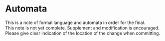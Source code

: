 # Automata
This is a note of formal language and automata in order for the final.\
This note is not yet complete. Supplement and modification is encouraged.\
Please give clear indication of the location of the change when committing.
